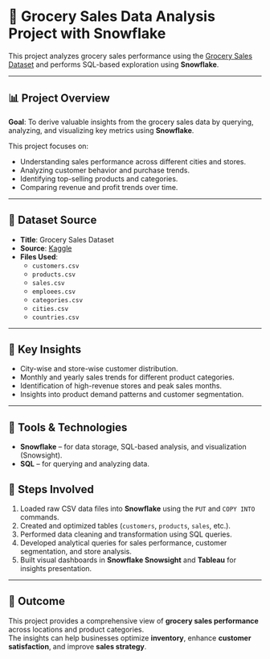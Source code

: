 # 🛒 Grocery Sales Data Analysis Project with Snowflake

This project analyzes grocery sales performance using the [Grocery Sales Dataset](https://www.kaggle.com/datasets/andrexibiza/grocery-sales-dataset?utm_source=chatgpt.com) and performs SQL-based exploration using **Snowflake**.

---

## 📊 Project Overview

**Goal**: To derive valuable insights from the grocery sales data by querying, analyzing, and visualizing key metrics using **Snowflake**.

This project focuses on:
- Understanding sales performance across different cities and stores.
- Analyzing customer behavior and purchase trends.
- Identifying top-selling products and categories.
- Comparing revenue and profit trends over time.

---

## 🧾 Dataset Source

- **Title**: Grocery Sales Dataset  
- **Source**: [Kaggle](https://www.kaggle.com/datasets/andrexibiza/grocery-sales-dataset?utm_source=chatgpt.com)
- **Files Used**:
  - `customers.csv`
  - `products.csv`
  - `sales.csv`
  - `emploees.csv`
  - `categories.csv`
  - `cities.csv`
  - `countries.csv`

---

## 🧠 Key Insights

- City-wise and store-wise customer distribution.
- Monthly and yearly sales trends for different product categories.
- Identification of high-revenue stores and peak sales months.
- Insights into product demand patterns and customer segmentation.

---

## 🧰 Tools & Technologies

- **Snowflake** – for data storage, SQL-based analysis, and visualization (Snowsight).
- **SQL** – for querying and analyzing data.


## 🚀 Steps Involved

1. Loaded raw CSV data files into **Snowflake** using the `PUT` and `COPY INTO` commands.  
2. Created and optimized tables (`customers`, `products`, `sales`, etc.).  
3. Performed data cleaning and transformation using SQL queries.  
4. Developed analytical queries for sales performance, customer segmentation, and store analysis.  
5. Built visual dashboards in **Snowflake Snowsight** and **Tableau** for insights presentation.

---



## 📍 Outcome

This project provides a comprehensive view of **grocery sales performance** across locations and product categories.  
The insights can help businesses optimize **inventory**, enhance **customer satisfaction**, and improve **sales strategy**.
